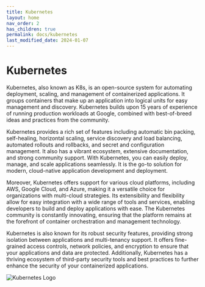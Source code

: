 ```yaml
---
title: Kubernetes
layout: home
nav_order: 2
has_children: true
permalink: docs/kubernetes
last_modified_date: 2024-01-07
---
```


# Kubernetes

Kubernetes, also known as K8s, is an open-source system for automating deployment, scaling, and management of containerized applications.
It groups containers that make up an application into logical units for easy management and discovery. Kubernetes builds upon 15 years of experience of running production workloads at Google, combined with best-of-breed ideas and practices from the community.

Kubernetes provides a rich set of features including automatic bin packing, self-healing, horizontal scaling, service discovery and load balancing, automated rollouts and rollbacks, and secret and configuration management. It also has a vibrant ecosystem, extensive documentation, and strong community support. With Kubernetes, you can easily deploy, manage, and scale applications seamlessly. It is the go-to solution for modern, cloud-native application development and deployment.

Moreover, Kubernetes offers support for various cloud platforms, including AWS, Google Cloud, and Azure, making it a versatile choice for organizations with multi-cloud strategies. Its extensibility and flexibility allow for easy integration with a wide range of tools and services, enabling developers to build and deploy applications with ease. The Kubernetes community is constantly innovating, ensuring that the platform remains at the forefront of container orchestration and management technology.

Kubernetes is also known for its robust security features, providing strong isolation between applications and multi-tenancy support. It offers fine-grained access controls, network policies, and encryption to ensure that your applications and data are protected. Additionally, Kubernetes has a thriving ecosystem of third-party security tools and best practices to further enhance the security of your containerized applications.

![Kubernetes Logo](https://user-cube.github.io/devops-cheatsheet/assets/images/kubernetes/kubernetes_logo.png)